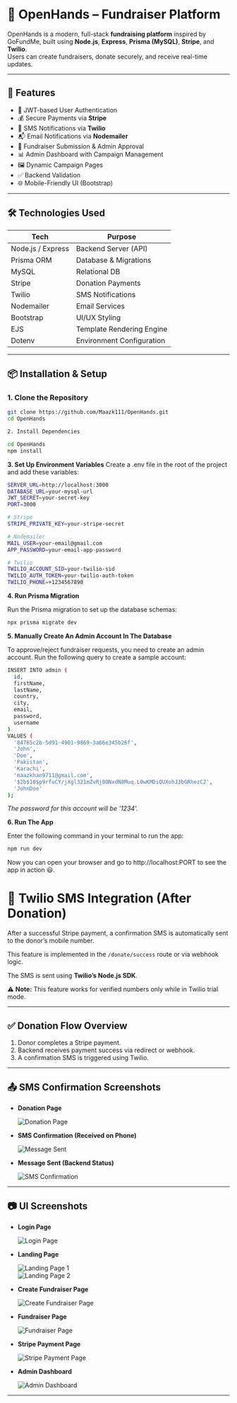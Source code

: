 # 👐 OpenHands – Fundraiser Platform

OpenHands is a modern, full-stack **fundraising platform** inspired by GoFundMe, built using **Node.js**, **Express**, **Prisma (MySQL)**, **Stripe**, and **Twilio**.  
Users can create fundraisers, donate securely, and receive real-time updates.

---

## 🚀 Features

- 🔐 JWT-based User Authentication
- 💰 Secure Payments via **Stripe**
- 📲 SMS Notifications via **Twilio**
- 📬 Email Notifications via **Nodemailer**
- 📝 Fundraiser Submission & Admin Approval
- 📊 Admin Dashboard with Campaign Management
- 🖼️ Dynamic Campaign Pages
- ✅ Backend Validation
- 🌐 Mobile-Friendly UI (Bootstrap)

---

## 🛠️ Technologies Used

| Tech              | Purpose                   |
| ----------------- | ------------------------- |
| Node.js / Express | Backend Server (API)      |
| Prisma ORM        | Database & Migrations     |
| MySQL             | Relational DB             |
| Stripe            | Donation Payments         |
| Twilio            | SMS Notifications         |
| Nodemailer        | Email Services            |
| Bootstrap         | UI/UX Styling             |
| EJS               | Template Rendering Engine |
| Dotenv            | Environment Configuration |

---

## 📦 Installation & Setup

### 1. Clone the Repository

```bash
git clone https://github.com/Maazk111/OpenHands.git
cd OpenHands

2. Install Dependencies

cd OpenHands
npm install
```

**3. Set Up Environment Variables**
Create a .env file in the root of the project and add these variables:

```bash
SERVER_URL=http://localhost:3000
DATABASE_URL=your-mysql-url
JWT_SECRET=your-secret-key
PORT=3000

# Stripe
STRIPE_PRIVATE_KEY=your-stripe-secret

# Nodemailer
MAIL_USER=your-email@gmail.com
APP_PASSWORD=your-email-app-password

# Twilio
TWILIO_ACCOUNT_SID=your-twilio-sid
TWILIO_AUTH_TOKEN=your-twilio-auth-token
TWILIO_PHONE=+1234567890

```

**4. Run Prisma Migration**

Run the Prisma migration to set up the database schemas:

```bash
npx prisma migrate dev
```

**5. Manually Create An Admin Account In The Database**

To approve/reject fundraiser requests, you need to create an admin account. Run the following query to create a sample account:

```bash
INSERT INTO admin (
  id,
  firstName,
  lastName,
  country,
  city,
  email,
  password,
  username
)
VALUES (
  '84765c2b-5d91-4901-9869-3a66e345b26f',
  'John',
  'Doe',
  'Pakistan',
  'Karachi',
  'maazkhan9711@gmail.com',
  '$2b$10$p9rfuCY/jXgl321mZvRj0ONxdN8Muq.L0wKMDiQUXohJ3bGRhezC2',
  'JohnDoe'
);
```

_The password for this account will be '1234'._

**6. Run The App**

Enter the following command in your terminal to run the app:

```bash
npm run dev
```

Now you can open your browser and go to http://localhost:PORT to see the app in action 😃.

# 📲 Twilio SMS Integration (After Donation)

After a successful Stripe payment, a confirmation SMS is automatically sent to the donor’s mobile number.

This feature is implemented in the `/donate/success` route or via webhook logic.

The SMS is sent using **Twilio’s Node.js SDK**.

⚠️ **Note:** This feature works for verified numbers only while in Twilio trial mode.

---

## ✅ Donation Flow Overview

1. Donor completes a Stripe payment.
2. Backend receives payment success via redirect or webhook.
3. A confirmation SMS is triggered using Twilio.

---

## 📤 SMS Confirmation Screenshots

- **Donation Page**

  ![Donation Page](./screenshots/donation-page.png)

- **SMS Confirmation (Received on Phone)**

  ![Message Sent](./screenshots/sms-message-sent.jpg)

- **Message Sent (Backend Status)**

  ![SMS Confirmation](./screenshots/sms-confirmation.png)

---

## 📷 UI Screenshots

- **Login Page**

  ![Login Page](./screenshots/login-page.png)

- **Landing Page**

  ![Landing Page 1](./screenshots/landing-page-1.png)  
  ![Landing Page 2](./screenshots/landing-page-2.png)

- **Create Fundraiser Page**

  ![Create Fundraiser Page](./screenshots/create-fundraiser-page.png)

- **Fundraiser Page**

  ![Fundraiser Page](./screenshots/fundraiser-page.png)

- **Stripe Payment Page**

  ![Stripe Payment Page](./screenshots/stripe-payment-page.png)

- **Admin Dashboard**

  ![Admin Dashboard](./screenshots/admin-dashboard.png)

---
